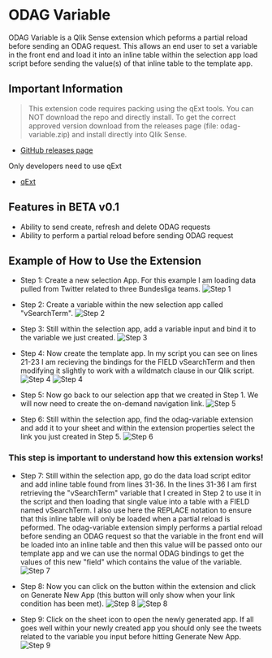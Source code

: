 # ODAG Variable

ODAG Variable is a Qlik Sense extension which peforms a partial reload before sending an ODAG request. This allows an end user to set a variable in the front end and load it into an inline table within the selection app load script before sending the value(s) of that inline table to the template app.

## Important Information
>This extension code requires packing using the qExt tools. You can NOT download the repo and directly install. To get the correct approved version download from the releases page (file: odag-variable.zip) and install directly into Qlik Sense.

* [GitHub releases page](https://github.com/rileymd88/odag-variable/releases)

Only developers need to use qExt
* [qExt](https://github.com/axisgroup/qExt)

## Features in BETA v0.1
* Ability to send create, refresh and delete ODAG requests
* Ability to perform a partial reload before sending ODAG request

## Example of How to Use the Extension
* Step 1: Create a new selection App. For this example I am loading data pulled from Twitter related to three Bundesliga teams.
![Step 1](https://github.com/rileymd88/data/raw/master/odag-variable/Step1.png)

* Step 2: Create a variable within the new selection app called "vSearchTerm".
![Step 2](https://github.com/rileymd88/data/raw/master/odag-variable/Step2.png)

* Step 3: Still within the selection app, add a variable input and bind it to the variable we just created.
![Step 3](https://github.com/rileymd88/data/raw/master/odag-variable/Step3.png)

* Step 4: Now create the template app. In my script you can see on lines 21-23 I am recieving the bindings for the FIELD vSearchTerm and then modifying it slightly to work with a wildmatch clause in our Qlik script.
![Step 4](https://github.com/rileymd88/data/raw/master/odag-variable/Step4.png)
![Step 4](https://github.com/rileymd88/data/raw/master/odag-variable/Step5.png)

* Step 5: Now go back to our selection app that we created in Step 1. We will now need to create the on-demand navigation link.
![Step 5](https://github.com/rileymd88/data/raw/master/odag-variable/Step6.png)

* Step 6: Still within the selection app, find the odag-variable extension and add it to your sheet and within the extension properties select the link you just created in Step 5.
![Step 6](https://github.com/rileymd88/data/raw/master/odag-variable/Step7.png)

### This step is important to understand how this extension works!
* Step 7: Still within the selection app, go do the data load script editor and add inline table found from lines 31-36. In the lines 31-36 I am first retrieving the "vSearchTerm" variable that I created in Step 2 to use it in the script and then loading that single value into a table with a FIELD named vSearchTerm. I also use here the REPLACE notation to ensure that this inline table will only be loaded when a partial reload is peformed. The odag-variable extension simply performs a partial reload before sending an ODAG request so that the variable in the front end will be loaded into an inline table and then this value will be passed onto our template app and we can use the normal ODAG bindings to get the values of this new "field" which contains the value of the variable.
![Step 7](https://github.com/rileymd88/data/raw/master/odag-variable/Step8.png)

* Step 8: Now you can click on the button within the extension and click on Generate New App (this button will only show when your link condition has been met).
![Step 8](https://github.com/rileymd88/data/raw/master/odag-variable/Step9.png)
![Step 8](https://github.com/rileymd88/data/raw/master/odag-variable/Step10.png)

* Step 9: Click on the sheet icon to open the newly generated app. If all goes well within your newly created app you should only see the tweets related to the variable you input before hitting Generate New App.
![Step 9](https://github.com/rileymd88/data/raw/master/odag-variable/Step11.png)




